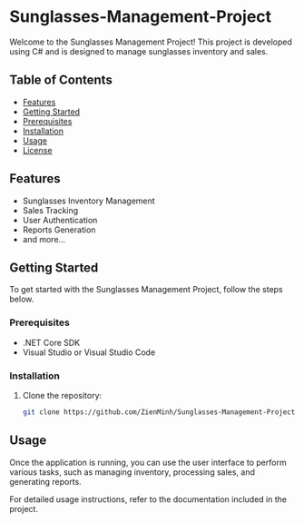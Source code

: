 # Sunglasses-Management-Project

Welcome to the Sunglasses Management Project! This project is developed using C# and is designed to manage sunglasses inventory and sales.

 ## Table of Contents
- [Features](#features)
- [Getting Started](#getting-started)
- [Prerequisites](#prerequisites)
- [Installation](#installation)
- [Usage](#usage)
- [License](#license)

## Features

- Sunglasses Inventory Management
- Sales Tracking
- User Authentication
- Reports Generation
- and more...

## Getting Started

To get started with the Sunglasses Management Project, follow the steps below.

### Prerequisites

- .NET Core SDK
- Visual Studio or Visual Studio Code

### Installation

1. Clone the repository:

   ```bash
   git clone https://github.com/ZienMinh/Sunglasses-Management-Project.git

## Usage
Once the application is running, you can use the user interface to perform various tasks, such as managing inventory, processing sales, and generating reports.

For detailed usage instructions, refer to the documentation included in the project.
